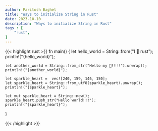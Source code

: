 ```yaml
---
author: Paritosh Baghel
title: "Ways to initialize String in Rust"
date: 2023-10-10
description: "Ways to initialize String in Rust"
tags : [
    "rust",
]
---
```


{{< highlight rust >}}
fn main() {
    let hello_world = String::from("I 💖 rust");
    println!("{hello_world}");

    let another_world = String::from_str("Hello my 💖!!!!").unwrap();
    println!("{another_world}");

    let sparkle_heart =  vec![240, 159, 146, 150];
    let sparkle_heart = String::from_utf8(sparkle_heart).unwrap();
    println!("{sparkle_heart}");

    let mut sparkle_heart = String::new();
    sparkle_heart.push_str("Hello world!!!");
    println!("{sparkle_heart}");
}

{{< /highlight >}}